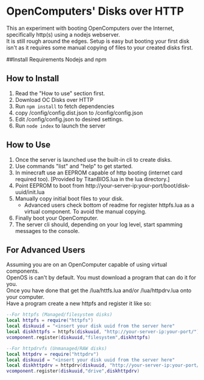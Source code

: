 # OpenComputers' Disks over HTTP
This an experiment with booting OpenComputers over the Internet, specifically http(s) using a nodejs webserver.  
It is still rough around the edges. Setup is easy but booting your first disk isn't as it 
requires some manual copying of files to your created disks first. 

##Install Requirements
Nodejs and npm

## How to Install
1. Read the "How to use" section first.
1. Download OC Disks over HTTP 
1. Run `npm install` to fetch dependencies
1. copy /config/config.dist.json to /config/config.json
1. Edit /config/config.json to desired settings.
1. Run `node index` to launch the server

## How to Use
1. Once the server is launched use the built-in cli to create disks.
1. Use commands "list" and "help" to get started.
1. In minecraft use an EEPROM capable of http booting (internet card required too). [Provided by TitanBIOS.lua in the lua directory.]
1. Point EEPROM to boot from http://your-server-ip:your-port/boot/disk-uuid/init.lua  
1. Manually copy initial boot files to your disk.  
   * Advanced users check bottom of readme for register httpfs.lua as a virtual component. To avoid the manual copying.
1. Finally boot your OpenComputer.
1. The server cli should, depending on your log level, start spamming messages to the console.


## For Advanced Users
Assuming you are on an OpenComputer capable of using virtual components.  
OpenOS is can't by default. You must download a program that can do it for you.  
Once you have done that get the /lua/httfs.lua and/or /lua/httpdrv.lua onto your computer.  
Have a program create a new httpfs and register it like so:
```lua 
--For httpfs (Managed/filesystem disks)
local httpfs = require("httpfs")
local diskuuid = "<insert your disk uuid from the server here"
local diskhttpfs = httpfs(diskuuid, "http://your-server-ip:your-port/")
vcomponent.register(diskuuid,"filesystem",diskhttpfs)

--For httpdrvfs (Unmanaged/RAW disks)
local httpdrv = require("httpdrv")
local diskuuid = "<insert your disk uuid from the server here"
local diskhttpdrv = httpdrv(diskuuid, "http://your-server-ip:your-port/")
vcomponent.register(diskuuid,"drive",diskhttpdrv)
``` 
